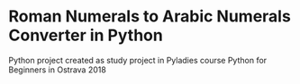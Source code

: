 ﻿# Roman Numerals to Arabic Numerals Converter in Python

Python project created as study project in  Pyladies course Python for Beginners in Ostrava 2018
